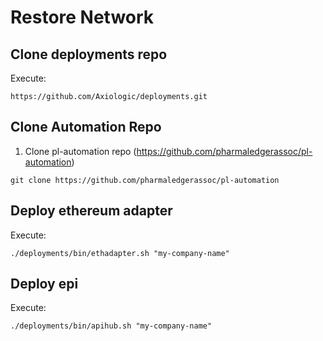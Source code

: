 # Restore Network

## Clone deployments repo 
Execute: 
```shell
https://github.com/Axiologic/deployments.git
```
## Clone Automation Repo
1. Clone pl-automation repo (https://github.com/pharmaledgerassoc/pl-automation)
```shell
git clone https://github.com/pharmaledgerassoc/pl-automation
```

## Deploy ethereum adapter
Execute:
```shell
./deployments/bin/ethadapter.sh "my-company-name" 
```

## Deploy epi
Execute:
```shell
./deployments/bin/apihub.sh "my-company-name"

